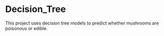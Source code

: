 # Decision_Tree

This project uses decision tree models to predict whether mushrooms are poisonous or edible. 
